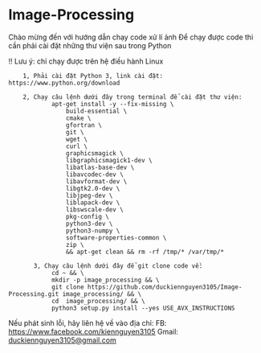 # Image-Processing
Chào mừng đến với hướng dẫn chạy code xử lí ảnh 
Để chạy được code thì cần phải cài đặt những thư viện sau trong Python 

!! Lưu ý: chỉ chạy được trên hệ điều hành Linux

        1, Phải cài đặt Python 3, link cài đặt: https://www.python.org/download

        2, Chạy câu lệnh dưới đây trong terminal để cài đặt thư viện: 
                apt-get install -y --fix-missing \
                    build-essential \
                    cmake \
                    gfortran \
                    git \
                    wget \
                    curl \
                    graphicsmagick \
                    libgraphicsmagick1-dev \
                    libatlas-base-dev \
                    libavcodec-dev \
                    libavformat-dev \
                    libgtk2.0-dev \
                    libjpeg-dev \
                    liblapack-dev \
                    libswscale-dev \
                    pkg-config \
                    python3-dev \
                    python3-numpy \
                    software-properties-common \
                    zip \
                    && apt-get clean && rm -rf /tmp/* /var/tmp/*
    
           3, Chạy câu lệnh dưới đây để git clone code về:
                cd ~ && \
                mkdir -p image_processing && \
                git clone https://github.com/duckiennguyen3105/Image-Processing.git image_processing/ && \
                cd  image_processing/ && \
                python3 setup.py install --yes USE_AVX_INSTRUCTIONS
                
Nếu phát sinh lỗi, hãy liên hệ về vào địa chỉ: 
FB: https://www.facebook.com/kiennguyen3105
Gmail: duckiennguyen3105@gmail.com
